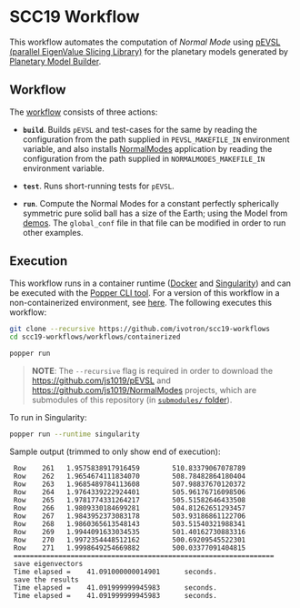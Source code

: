 # SCC19 Workflow

This workflow automates the computation of *Normal Mode* using [pEVSL 
(parallel EigenValue Slicing Library)][pevsl] for the planetary models 
generated by [Planetary Model Builder][planetary-model].

## Workflow

The [workflow](./main.workflow) consists of three actions:

  * **`build`**. Builds `pEVSL` and test-cases for the same by reading 
    the configuration from the path supplied in `PEVSL_MAKEFILE_IN` 
    environment variable, and also installs 
    [NormalModes][normal-modes] application by reading the 
    configuration from the path supplied in `NORMALMODES_MAKEFILE_IN` 
    environment variable.

  * **`test`**. Runs short-running tests for `pEVSL`.

  * **`run`**. Compute the Normal Modes for a constant perfectly 
    spherically symmetric pure solid ball has a size of the Earth; 
    using the Model from [demos](./../submodules/NormalModes/demos). 
    The `global_conf` file in that file can be modified in order to 
    run other examples.

## Execution

This workflow runs in a container runtime ([Docker][docker] and 
[Singularity][singularity]) and can be executed with the [Popper CLI 
tool][popper]. For a version of this workflow in a non-containerized 
environment, see [here](../containerless). The following executes this 
workflow:

```bash
git clone --recursive https://github.com/ivotron/scc19-workflows
cd scc19-workflows/workflows/containerized

popper run
```

> **NOTE**: The `--recursive` flag is required in order to download 
> the <https://github.com/js1019/pEVSL> and 
> <https://github.com/js1019/NormalModes> projects, which are 
> submodules of this repository (in [`submodules/` 
> folder](../../submodules)).

To run in Singularity:

```bash
popper run --runtime singularity
```

Sample output
(trimmed to only show end of execution):

```
 Row    261   1.9575838917916459        510.83379067078789
 Row    262   1.9654674111834070        508.78482864180404
 Row    263   1.9685489784113608        507.98837670120372
 Row    264   1.9764339222924401        505.96176716098506
 Row    265   1.9781774331264217        505.51582646433508
 Row    266   1.9809330184699281        504.81262651293457
 Row    267   1.9843952373083178        503.93186861122706
 Row    268   1.9860365613548143        503.51540321988341
 Row    269   1.9944091633034535        501.40162730883316
 Row    270   1.9972354448512162        500.69209545522301
 Row    271   1.9998649254669882        500.03377091404815
 ================================================================
 save eigenvectors
 Time elapsed =    41.091000000014901      seconds.
 save the results
 Time elapsed =    41.091999999945983      seconds.
 Time elapsed =    41.091999999945983      seconds.
```

[pevsl]: https://github.com/js1019/pEVSL
[planetary-model]: https://github.com/js1019/PlanetaryModels#planetary-model-builder
[normal-modes]: https://github.com/js1019/NormalModes
[docker]: https://get.docker.com
[popper]: https://github.com/systemslab/popper
[singularity]: https://github.com/sylabs/singularity
